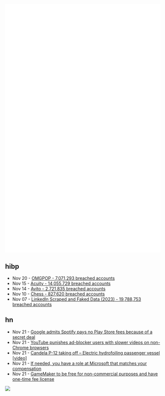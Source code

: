 ![Metrics](https://raw.githubusercontent.com/phixion/phixion/master/metrics.svg)

## hibp

<!--
for https://github.com/phixion/phixion/blob/main/.github/workflows/feeds.yml
-->
<!--START_SECTION:haveibeenpwnd-->
- Nov 20 - [OMGPOP - 7,071,293 breached accounts](https://haveibeenpwned.com/PwnedWebsites#OMGPOP)
- Nov 15 - [Acuity - 14,055,729 breached accounts](https://haveibeenpwned.com/PwnedWebsites#Acuity)
- Nov 14 - [Avito - 2,721,835 breached accounts](https://haveibeenpwned.com/PwnedWebsites#Avito)
- Nov 10 - [Chess - 827,620 breached accounts](https://haveibeenpwned.com/PwnedWebsites#Chess)
- Nov 07 - [LinkedIn Scraped and Faked Data (2023) - 19,788,753 breached accounts](https://haveibeenpwned.com/PwnedWebsites#LinkedInScrape2023)
<!--END_SECTION:haveibeenpwnd-->

## hn

<!--
for https://github.com/phixion/phixion/blob/main/.github/workflows/feeds.yml
-->
<!--START_SECTION:hn-->
- Nov 21 - [Google admits Spotify pays no Play Store fees because of a secret deal](https://techcrunch.com/2023/11/20/google-admits-spotify-pays-no-play-store-fees-because-of-a-secret-deal/)
- Nov 21 - [YouTube punishes ad-blocker users with slower videos on non-Chrome browsers](https://www.androidcentral.com/apps-software/youtube-loads-slower-on-firefox)
- Nov 21 - [Candela P-12 taking off – Electric hydrofoiling passenger vessel [video]](https://www.youtube.com/watch?v=XSkjdfaHxhw)
- Nov 21 - [If needed, you have a role at Microsoft that matches your compensation](https://twitter.com/kevin_scott/status/1726971608706031670)
- Nov 21 - [GameMaker to be free for non-commercial purposes and have one-time fee license](https://gamemaker.io/en/blog/gamemaker-free-platforms)
<!--END_SECTION:hn-->

<!--
for https://yhype.me
-->
![](https://hit.yhype.me/github/profile?user_id=13013670)
